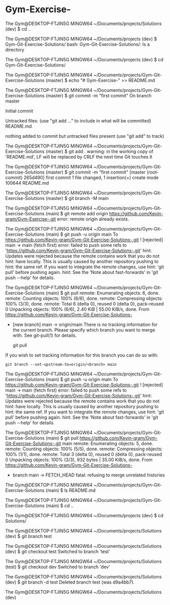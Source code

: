 # Gym-Exercise-



The Gym@DESKTOP-FTJIN5G MINGW64 ~/Documents/projects/Solutions (dev)
$ cd ..

The Gym@DESKTOP-FTJIN5G MINGW64 ~/Documents/projects (dev)
$ Gym-Git-Exercise-Solutions/
bash: Gym-Git-Exercise-Solutions/: Is a directory

The Gym@DESKTOP-FTJIN5G MINGW64 ~/Documents/projects (dev)
$ cd Gym-Git-Exercise-Solutions/

The Gym@DESKTOP-FTJIN5G MINGW64 ~/Documents/projects/Gym-Git-Exercise-Solutions (master)
$ echo "# Gym-Exercise-" >> README.md

The Gym@DESKTOP-FTJIN5G MINGW64 ~/Documents/projects/Gym-Git-Exercise-Solutions (master)
$ git commit -m "first commit"
On branch master

Initial commit

Untracked files:
  (use "git add <file>..." to include in what will be committed)
        README.md

nothing added to commit but untracked files present (use "git add" to track)

The Gym@DESKTOP-FTJIN5G MINGW64 ~/Documents/projects/Gym-Git-Exercise-Solutions (master)
$ git add .
warning: in the working copy of 'README.md', LF will be replaced by CRLF the next time Git touches it

The Gym@DESKTOP-FTJIN5G MINGW64 ~/Documents/projects/Gym-Git-Exercise-Solutions (master)
$ git commit -m "first commit"
[master (root-commit) 265d490] first commit
 1 file changed, 1 insertion(+)
 create mode 100644 README.md

The Gym@DESKTOP-FTJIN5G MINGW64 ~/Documents/projects/Gym-Git-Exercise-Solutions (master)
$ git branch -M main

The Gym@DESKTOP-FTJIN5G MINGW64 ~/Documents/projects/Gym-Git-Exercise-Solutions (main)
$ git remote add origin https://github.com/Kevin-gram/Gym-Exercise-.git
error: remote origin already exists.

The Gym@DESKTOP-FTJIN5G MINGW64 ~/Documents/projects/Gym-Git-Exercise-Solutions (main)
$ git push -u origin main
To https://github.com/Kevin-gram/Gym-Git-Exercise-Solutions-.git
 ! [rejected]        main -> main (fetch first)
error: failed to push some refs to 'https://github.com/Kevin-gram/Gym-Git-Exercise-Solutions-.git'
hint: Updates were rejected because the remote contains work that you do not
hint: have locally. This is usually caused by another repository pushing to
hint: the same ref. If you want to integrate the remote changes, use
hint: 'git pull' before pushing again.
hint: See the 'Note about fast-forwards' in 'git push --help' for details.

The Gym@DESKTOP-FTJIN5G MINGW64 ~/Documents/projects/Gym-Git-Exercise-Solutions (main)
$ git pull
remote: Enumerating objects: 6, done.
remote: Counting objects: 100% (6/6), done.
remote: Compressing objects: 100% (3/3), done.
remote: Total 6 (delta 0), reused 0 (delta 0), pack-reused 0
Unpacking objects: 100% (6/6), 2.40 KiB | 55.00 KiB/s, done.
From https://github.com/Kevin-gram/Gym-Git-Exercise-Solutions-
 * [new branch]      main       -> origin/main
There is no tracking information for the current branch.
Please specify which branch you want to merge with.
See git-pull(1) for details.

    git pull <remote> <branch>

If you wish to set tracking information for this branch you can do so with:

    git branch --set-upstream-to=origin/<branch> main


The Gym@DESKTOP-FTJIN5G MINGW64 ~/Documents/projects/Gym-Git-Exercise-Solutions (main)
$ git push -u origin main
To https://github.com/Kevin-gram/Gym-Git-Exercise-Solutions-.git
 ! [rejected]        main -> main (fetch first)
error: failed to push some refs to 'https://github.com/Kevin-gram/Gym-Git-Exercise-Solutions-.git'
hint: Updates were rejected because the remote contains work that you do not
hint: have locally. This is usually caused by another repository pushing to
hint: the same ref. If you want to integrate the remote changes, use
hint: 'git pull' before pushing again.
hint: See the 'Note about fast-forwards' in 'git push --help' for details.

The Gym@DESKTOP-FTJIN5G MINGW64 ~/Documents/projects/Gym-Git-Exercise-Solutions (main)
$ git pull https://github.com/Kevin-gram/Gym-Git-Exercise-Solutions-.git  main
remote: Enumerating objects: 5, done.
remote: Counting objects: 100% (5/5), done.
remote: Compressing objects: 100% (1/1), done.
remote: Total 3 (delta 0), reused 0 (delta 0), pack-reused 0
Unpacking objects: 100% (3/3), 932 bytes | 35.00 KiB/s, done.
From https://github.com/Kevin-gram/Gym-Git-Exercise-Solutions-
 * branch            main       -> FETCH_HEAD
fatal: refusing to merge unrelated histories

The Gym@DESKTOP-FTJIN5G MINGW64 ~/Documents/projects/Gym-Git-Exercise-Solutions (main)
$ ls
README.md

The Gym@DESKTOP-FTJIN5G MINGW64 ~/Documents/projects/Gym-Git-Exercise-Solutions (main)
$ cd ..

The Gym@DESKTOP-FTJIN5G MINGW64 ~/Documents/projects (dev)
$ cd Solutions/

The Gym@DESKTOP-FTJIN5G MINGW64 ~/Documents/projects/Solutions (dev)
$ git branch test

The Gym@DESKTOP-FTJIN5G MINGW64 ~/Documents/projects/Solutions (dev)
$ git checkout test
Switched to branch 'test'

The Gym@DESKTOP-FTJIN5G MINGW64 ~/Documents/projects/Solutions (test)
$ git checkout dev
Switched to branch 'dev'

The Gym@DESKTOP-FTJIN5G MINGW64 ~/Documents/projects/Solutions (dev)
$ git branch -d test
Deleted branch test (was d9a4bb7).

The Gym@DESKTOP-FTJIN5G MINGW64 ~/Documents/projects/Solutions (dev)
